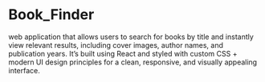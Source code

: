 # Book_Finder
web application that allows users to search for books by title and instantly view relevant results, including cover images, author names, and publication years. It’s built using React and styled with custom CSS + modern UI design principles for a clean, responsive, and visually appealing interface.
